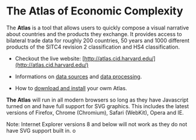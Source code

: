 # The Atlas of Economic Complexity


The **Atlas** is a tool that allows users to quickly compose a visual narrative about countries and the products they exchange. It provides access to bilateral trade data for roughly 200 countries, 50 years and 1000 different products of the SITC4 revision 2 classification and HS4 classification.


* Checkout the live website: [http://atlas.cid.harvard.edu/](http://atlas.cid.harvard.edu/) 

* Informations on [data sources](http://atlas.cid.harvard.edu/about/data/sitc4/) and [data processing](https://github.com/cid-harvard/atlas-data).

* How to [download and install](INSTALL.md) your owm Atlas.


**The Atlas** will run in all modern browsers so long as they have Javascript turned on and have full support for SVG graphics. This includes the latest versions of Firefox, Chrome (Chromium), Safari (WebKit), Opera and IE.

Note: Internet Explorer versions 8 and below will not work as they do not have SVG support built in.
o
